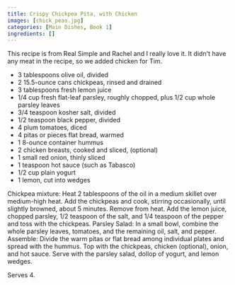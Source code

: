 ```yaml
---
title: Crispy Chickpea Pita, with Chicken
images: [chick_peas.jpg]
categories: [Main Dishes, Book 1]
ingredients: []
---
```


 This recipe is from Real Simple
and Rachel and I really love it. It didn't have any meat in the recipe,
so we added chicken for Tim.

-   3 tablespoons olive oil, divided
-   2 15.5-ounce cans chickpeas, rinsed and drained
-   3 tablespoons fresh lemon juice
-   1/4 cup fresh flat-leaf parsley, roughly chopped, plus 1/2 cup whole
    parsley leaves
-   3/4 teaspoon kosher salt, divided
-   1/2 teaspoon black pepper, divided
-   4 plum tomatoes, diced
-   4 pitas or pieces flat bread, warmed
-   1 8-ounce container hummus
-   2 chicken breasts, cooked and sliced, (optional)
-   1 small red onion, thinly sliced
-   1 teaspoon hot sauce (such as Tabasco)
-   1/2 cup plain yogurt
-   1 lemon, cut into wedges

Chickpea mixture: Heat 2 tablespoons of the oil in a medium skillet over
medium-high heat. Add the chickpeas and cook, stirring occasionally,
until slightly browned, about 5 minutes. Remove from heat. Add the lemon
juice, chopped parsley, 1/2 teaspoon of the salt, and 1/4 teaspoon of
the pepper and toss with the chickpeas. Parsley Salad: In a small bowl,
combine the whole parsley leaves, tomatoes, and the remaining oil, salt,
and pepper. Assemble: Divide the warm pitas or flat bread among
individual plates and spread with the hummus. Top with the chickpeas,
chicken (optional), onion, and hot sauce. Serve with the parsley salad,
dollop of yogurt, and lemon wedges.

Serves 4.

 